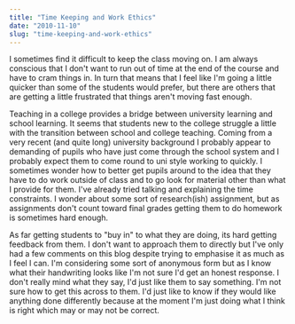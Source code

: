 ```yaml
---
title: "Time Keeping and Work Ethics"
date: "2010-11-10"
slug: "time-keeping-and-work-ethics"
---
```

<p>I sometimes find it difficult to keep the class moving on. I am always conscious that I don't want to run out of time at the end of the course and have to cram things in. In turn that means that I feel like I'm going a little quicker than some of the students would prefer, but there are others that are getting a little frustrated that things aren't moving fast enough.</p>
<p>Teaching in a college provides a bridge between university learning and school learning. It seems that students new to the college struggle a little with the transition between school and college teaching. Coming from a very recent (and quite long) university background I probably appear to demanding of pupils who have just come through the school system and I probably expect them to come round to uni style working to quickly. I sometimes wonder how to better get pupils around to the idea that they have to do work outside of class and to go look for material other than what I provide for them. I've already tried talking and explaining the time constraints. I wonder about some sort of research(ish) assignment, but as assignments don't count toward final grades getting them to do homework is sometimes hard enough.</p>
<p>As far getting students to "buy in" to what they are doing, its hard getting feedback from them. I don't want to approach them to directly but I've only had a few comments on this blog despite trying to emphasise it as much as I feel I can. I'm considering some sort of anonymous form but as I know what their handwriting looks like I'm not sure I'd get an honest response. I don't really mind what they say, I'd just like them to say something. I'm not sure how to get this across to them. I'd just like to know if they would like anything done differently because at the moment I'm just doing what I think is right which may or may not be correct.</p>
